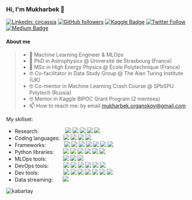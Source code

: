 ### Hi, I'm Mukharbek 👋

[![Linkedin: circassia](https://img.shields.io/badge/-Mukharbek%20Organokov-blue?style=flat-square&logo=Linkedin&logoColor=white&link=https://www.linkedin.com/in/circassia/)](https://www.linkedin.com/in/circassia/) 
[![GitHub followers](https://img.shields.io/github/followers/kabartay?style=social)](https://github.com/kabartay) 
[![Kaggle Badge](https://img.shields.io/badge/-muhakabartay-white?style=flat&logo=kaggle&logoColor=deepblue&link=https://www.kaggle.com/muhakabartay)](https://www.kaggle.com/muhakabartay) 
[![Twitter Follow](https://img.shields.io/twitter/follow/circassia_ai?label=circassia_ai)](https://twitter.com/circassia_ai) 
[![Medium Badge](https://img.shields.io/badge/-circassia_ai-000000?style=flat&labelColor=000000&logo=Medium&link=https://medium.com/@circassia_ai)](https://medium.com/@circassia_ai) 
<!--
![Views](https://gpvc.arturio.dev/kabartay)
-->
<!--
[![GitHub](https://img.shields.io/github/followers/kabartay?label=kabartay)](https://github.com/kabartay)  
[![Hits](https://hits.seeyoufarm.com/api/count/incr/badge.svg?url=https%3A%2F%2Fgithub.com%2Fkabartay&count_bg=%2379C83D&title_bg=%23555555&icon=adblock.svg&icon_color=%2322B613&title=visits&edge_flat=false)](https://hits.seeyoufarm.com)
-->

#### About me  
> - 🔭 Machine Learning Engineer & MLOps
> - 📡 PhD in Astrophysics @ Université de Strasbourg (France)
> - 📡 MSc in High Energy Physics @ École Polytechnique (France) 
> - 🤓 Co-facilitator in Data Study Group @ The Alan Turing Institute (UK)
> - 🤓 Co-mentor in Machine Learning Crash Course @ SPbSPU Polytech (Russia)
> - 🤓 Mentor in Kaggle BIPOC Grant Program (2 mentees)
> - 📫 How to reach me: by email mukharbek.organokov@gmail.com  

My skillset: 
  * Research: &#8202; &#8202; &#8202; &#8202; &nbsp; &nbsp; &nbsp; &nbsp; &nbsp; &nbsp; [![](https://img.shields.io/badge/ORCID-informational?style=flat&logo=ORCID&logoColor=A6CE39&color=white)](https://orcid.org/0000-0002-3093-3456) [![](https://img.shields.io/badge/GoogleScholar-informational?style=flat&logo=Google-Scholar&logoColor=4285F4&color=white)](https://scholar.google.com/citations?user=jYZaDVoAAAAJ&hl=en) [![](https://img.shields.io/badge/Scopus-informational?style=flat&logo=scopus&logoColor=E9711C&color=white)](https://www.scopus.com/authid/detail.uri?authorId=57194618351) [![](https://img.shields.io/badge/Publons-informational?style=flat&logo=Publons&logoColor=336699&color=white)](https://publons.com/researcher/2079516/mukharbek-organokov/) [![](https://img.shields.io/badge/INSPIREhep-informational?style=flat&logo=inspire&logoColor=01E5FE&color=101727)](https://inspirehep.net/authors/1609916) 
  * Coding languages: &#8202; ![](https://img.shields.io/badge/Python-informational?style=flat&logo=python&logoColor=3776AB&color=white) ![](https://img.shields.io/badge/Bash-informational?style=flat&logo=gnu-bash&logoColor=4EAA25&color=white) ![](https://img.shields.io/badge/Go-informational?style=flat&logo=Go&logoColor=2DBCAF&color=white) ![](https://img.shields.io/badge/C++-informational?style=flat&logo=c-plusplus&logoColor=00599C&color=white) 
  * Frameworks: &#8198; &nbsp; &nbsp; &nbsp; &nbsp; &nbsp; ![](https://img.shields.io/badge/PyTorch-informational?style=flat&logo=PyTorch&logoColor=EE4C2C&color=white) ![](https://img.shields.io/badge/TensorFlow-informational?style=flat&logo=TensorFlow&logoColor=FF6F00&color=white) ![](https://img.shields.io/badge/Keras-informational?style=flat&logo=Keras&logoColor=D00000&color=white) ![](https://img.shields.io/badge/XGBoost-informational?style=flat&logo=XGBoost&logoColor=white&color=1A9EDB) ![](https://img.shields.io/badge/ScikitLearn-informational?style=flat&logo=scikit-learn&logoColor=F7931E&color=white) ![](https://img.shields.io/badge/ONNX-informational?style=flat&logo=onnx&logoColor=black&color=white) ![](https://img.shields.io/badge/Ray-informational?style=flat&logo=ray&logoColor=00A2E9&color=white)  
  * Python libraries: &#8202; &nbsp; &nbsp; ![](https://img.shields.io/badge/Pandas-informational?style=flat&logo=pandas&logoColor=150458&color=white) ![](https://img.shields.io/badge/NumPy-informational?style=flat&logo=numpy&logoColor=013243&color=white) ![](https://img.shields.io/badge/SciPy-informational?style=flat&logo=scipy&logoColor=8CAAE6&color=white) ![](https://img.shields.io/badge/Jupyter-informational?style=flat&logo=jupyter&logoColor=F37626&color=white) ![](https://img.shields.io/badge/Asyncio-informational?style=flat&logo=Asyncio&logoColor=black&color=white) ![](https://img.shields.io/badge/NetworkX-informational?style=flat&logo=networkX&logoColor=black&color=white)
  * MLOps tools: &#8202; &#8202; &nbsp; &nbsp; &nbsp; &nbsp; ![](https://img.shields.io/badge/MLFlow-informational?style=flat&logo=mlflow&logoColor=0194E2&color=white) ![](https://img.shields.io/badge/Kubeflow-informational?style=flat&logo=Kubeflow&logoColor=white&color=326CE5) ![](https://img.shields.io/badge/KServe-informational?style=flat&logo=kserve&logoColor=white&color=326CE5) 
  * DevOps tools: &#8202; &#8202; &#8202; &#8202; &nbsp; &nbsp; ![](https://img.shields.io/badge/Docker-informational?style=flat&logo=docker&logoColor=2496ED&color=white) ![](https://img.shields.io/badge/Kubernetes-informational?style=flat&logo=Kubernetes&logoColor=326CE5&color=white) ![](https://img.shields.io/badge/Git-informational?style=flat&logo=Git&logoColor=F05032&color=white) ![](https://img.shields.io/badge/GitHub-informational?style=flat&logo=GitHub&logoColor=black&color=white) ![](https://img.shields.io/badge/Helm-informational?style=flat&logo=helm&logoColor=0F1689&color=white) ![](https://img.shields.io/badge/ArgoCD-informational?style=flat&logo=argo&logoColor=EE794B&color=white)
  * Dev tools: &nbsp; &nbsp; &nbsp; &nbsp; &nbsp; &nbsp; &nbsp; &nbsp; ![](https://img.shields.io/badge/Linux-informational?style=flat&logo=linux&logoColor=black&color=F5C01B) ![](https://img.shields.io/badge/VSCode-informational?style=flat&logo=visual-studio-code&logoColor=0078d7&color=white) ![](https://img.shields.io/badge/Colab-informational?style=flat&logo=google-colab&logoColor=F4B400&color=white) ![](https://img.shields.io/badge/Atlassian-informational?style=flat&logo=atlassian&logoColor=0052CC&color=white) ![](https://img.shields.io/badge/Jira-informational?style=flat&logo=jira&logoColor=0052CC&color=white) ![](https://img.shields.io/badge/Confluence-informational?style=flat&logo=confluence&logoColor=0052CC&color=white) ![](https://img.shields.io/badge/LaTeX-informational?style=flat&logo=LaTeX&logoColor=008080&color=white)  
  * Data streaming: &#8202; &#8202; &#8202; &nbsp; ![](https://img.shields.io/badge/Kafka-informational?style=flat&logo=apache-kafka&logoColor=black&color=white) 

<!--
Kubernetes color can be 326CE5
-->

<!--
#### Kaggle
![competition_light](https://road-to-kaggle-grandmaster.vercel.app/api/badges/muhakabartay/competition/light)
![dataset](https://road-to-kaggle-grandmaster.vercel.app/api/badges/muhakabartay/dataset/light)
![notebook](https://road-to-kaggle-grandmaster.vercel.app/api/badges/muhakabartay/notebook/light)
![discussion](https://road-to-kaggle-grandmaster.vercel.app/api/badges/muhakabartay/discussion/light)
-->

<!--
#### Trophies
[![trophy](https://github-profile-trophy.vercel.app/?username=kabartay&theme=onedark&row=1&column=7&title=Stars,Repositories,Commits,PullRequest,Issues,MultiLanguage,Followers)](https://github.com/kabartay/github-profile-trophy)  
-->

<!-- link: https://github.com/ryo-ma/github-profile-trophy -->

<!--
<p><img align="left" src="https://github-readme-stats.vercel.app/api?username=kabartay&show_icons=true" alt="kabartay" /></p>
<p><img align="center" src="https://github-readme-stats.vercel.app/api/top-langs/?username=kabartay&layout=compact&hide=html" alt="kabartay" /></p>
&nbsp;
-->

<p><img align="left" src="https://github-readme-stats.vercel.app/api?username=kabartay&show_icons=true" alt="kabartay" /></p>
<!--
<p><img align="center" src="https://github-readme-stats.vercel.app/api/top-langs/?username=kabartay&layout=pie&langs_count=5&hide=html,css,jupyter%20notebook" alt="kabartay" /></p>
&nbsp;
-->

<!--
![Top Langs](https://github-readme-stats.vercel.app/api/top-langs/?username=kabartay&langs_count=5)
-->

<!--
[![GitHub stats](https://github-readme-stats.vercel.app/api?username=kabartay&theme=blue)](https://github.com/kabartay/github-readme-stats)  
![1](https://github-readme-stats.vercel.app/api/top-langs/?username=kabartay&theme=blue)
-->  

<!--
TODO
StackOverflow badge 
DataCamp: https://www.datacamp.com/profile/kabartay
EdX: https://profile.edx.org/u/muha07
Coursera: https://www.coursera.org/user/ae01c80a9ada49571cd6318b7990845d (put more settings to Coursera first)
-->  

<!--
**kabartay/kabartay** is a ✨ _special_ ✨ repository because its `README.md` (this file) appears on your GitHub profile.
Here are some ideas to get you started:
- 🔭 I’m currently working ...
- 🌱 I’m currently learning ...
- 🌱 I'm currently learning MIT MicroMaster: [Statistics and Data Science](https://micromasters.mit.edu/ds)
- 🤔 I’m looking for help with ...
- 💬 Ask me about ...
- 📫 How to reach me: ...
- 😄 Pronouns: ...
- ⚡ Fun fact: ...
[![Twitter Follow](https://img.shields.io/twitter/follow/circassia_ai?label=Follow)](https://twitter.com/circassia_ai)
[![Ods.ai Badge](https://img.shields.io/badge/-muhakabartay-white?style=flat&logo=odsai&logoColor=crimson&link=https://ods.ai/users/ae6a50f2c4fb)](https://ods.ai/users/ae6a50f2c4fb)
[![Anurag's github stats](https://github-readme-stats.vercel.app/api?username=kabartay&theme=blue-green)](https://github.com/kabartay/github-readme-stats)
[![Medium Badge](https://badgen.net/badge/icon/medium?icon=medium&label)](https://medium.com/@circassia_ai)
Customizable Badge
[![Medium Badge](https://img.shields.io/badge/@circassia_ai-black?style=flat&logo=medium&logoColor=white&link=https://medium.com/@circassia_ai)](https://medium.com/@circassia_ai)
[![circassia_ai StackOverflow](https://github-readme-stackoverflow.vercel.app/?userID=7302404)](https://stackoverflow.com/users/7302404/circassia_ai)
Search colors here https://simpleicons.org/?q=r
-->
